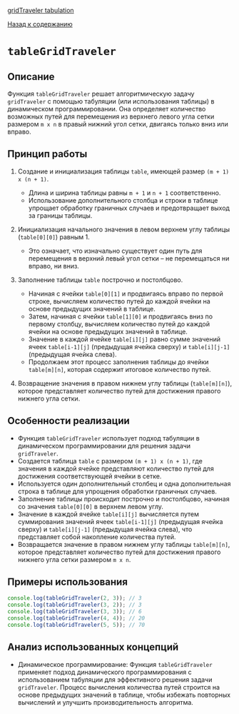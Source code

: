 [gridTraveler tabulation](https://www.youtube.com/watch?v=oBt53YbR9Kk&t=12137s)

[Назад к содержанию](../README.md)

# `tableGridTraveler`

## Описание

Функция `tableGridTraveler` решает алгоритмическую задачу `gridTraveler` с помощью табуляции (или использования таблицы) в динамическом программировании. Она определяет количество возможных путей для перемещения из верхнего левого угла сетки размером `m x n` в правый нижний угол сетки, двигаясь только вниз или вправо.

## Принцип работы

1. Создание и инициализация таблицы `table`, имеющей размер `(m + 1) x (n + 1)`.
    - Длина и ширина таблицы равны `m + 1` и `n + 1` соответственно.
    - Использование дополнительного столбца и строки в таблице упрощает обработку граничных случаев и предотвращает выход за границы таблицы.

2. Инициализация начального значения в левом верхнем углу таблицы (`table[0][0]`) равным 1.
    - Это означает, что изначально существует один путь для перемещения в верхний левый угол сетки – не перемещаться ни вправо, ни вниз.

3. Заполнение таблицы `table` построчно и постолбцово.
    - Начиная с ячейки `table[0][1]` и продвигаясь вправо по первой строке, вычисляем количество путей до каждой ячейки на основе предыдущих значений в таблице.
    - Затем, начиная с ячейки `table[1][0]` и продвигаясь вниз по первому столбцу, вычисляем количество путей до каждой ячейки на основе предыдущих значений в таблице.
    - Значение в каждой ячейке `table[i][j]` равно сумме значений ячеек `table[i-1][j]` (предыдущая ячейка сверху) и `table[i][j-1]` (предыдущая ячейка слева).
    - Продолжаем этот процесс заполнения таблицы до ячейки `table[m][n]`, которая содержит итоговое количество путей.

4. Возвращение значения в правом нижнем углу таблицы (`table[m][n]`), которое представляет количество путей для достижения правого нижнего угла сетки.

## Особенности реализации

- Функция `tableGridTraveler` использует подход табуляции в динамическом программировании для решения задачи `gridTraveler`.
- Создается таблица `table` с размером `(m + 1) x (n + 1)`, где значения в каждой ячейке представляют количество путей для достижения соответствующей ячейки в сетке.
- Используется один дополнительный столбец и одна дополнительная строка в таблице для упрощения обработки граничных случаев.
- Заполнение таблицы происходит построчно и постолбцово, начиная со значения `table[0][0]` в верхнем левом углу.
- Значение в каждой ячейке `table[i][j]` вычисляется путем суммирования значений ячеек `table[i-1][j]` (предыдущая ячейка сверху) и `table[i][j-1]` (предыдущая ячейка слева), что представляет собой накопление количества путей.
- Возвращается значение в правом нижнем углу таблицы `table[m][n]`, которое представляет количество путей для достижения правого нижнего угла сетки размером `m x n`.

## Примеры использования

```javascript
console.log(tableGridTraveler(2, 3)); // 3
console.log(tableGridTraveler(3, 2)); // 3
console.log(tableGridTraveler(3, 3)); // 6
console.log(tableGridTraveler(4, 4)); // 20
console.log(tableGridTraveler(5, 5)); // 70
```

## Анализ использованных концепций

- Динамическое программирование: Функция `tableGridTraveler` применяет подход динамического программирования с использованием табуляции для эффективного решения задачи `gridTraveler`. Процесс вычисления количества путей строится на основе предыдущих значений в таблице, чтобы избежать повторных вычислений и улучшить производительность алгоритма.
